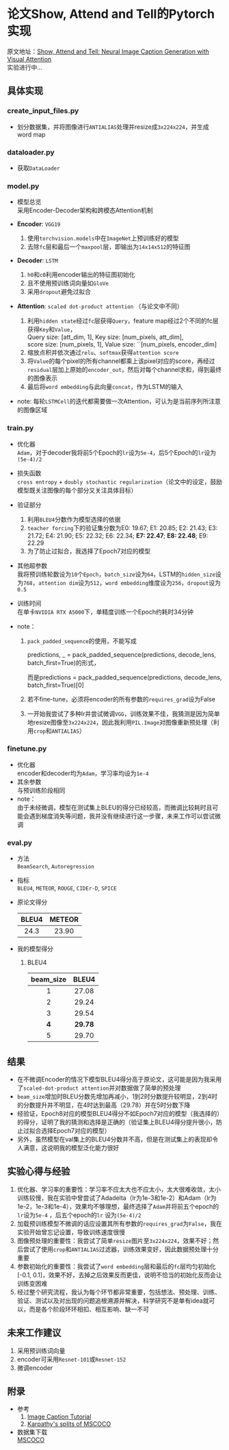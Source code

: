 # 论文Show, Attend and Tell的Pytorch实现

原文地址：[Show, Attend and Tell: Neural Image Caption Generation with Visual Attention](https://arxiv.org/pdf/1502.03044v2.pdf)    
实验进行中...

## 具体实现

### create_input_files.py

- 划分数据集，并将图像进行``ANTIALIAS``处理并resize成``3x224x224``，并生成word map  

### dataloader.py

- 获取``DataLoader``  

### model.py

- 模型总览  
    采用Encoder-Decoder架构和跨模态Attention机制  

- **Encoder**: ``VGG19``  
  
  1. 使用``torchvision.models``中在``ImageNet``上预训练好的模型  
  2. 去除``fc``层和最后一个``maxpool``层，即输出为``14x14x512``的特征图  

- **Decoder**: ``LSTM``  
  
  1. ``h0``和``c0``利用encoder输出的特征图初始化  
  2. 且不使用预训练词向量如``GloVe``  
  3. 采用``dropout``避免过拟合  

- **Attention**: ``scaled dot-product attention``  （与论文中不同）
  
  1. 利用``hidden state``经过``fc``层获得``Query``，feature map经过2个不同的fc层获得``Key``和``Value``，  
     Query size: [att_dim, 1], Key size: [num_pixels, att_dim],   
     score size: [num_pixels, 1], Value size: ``[num_pixels, encoder_dim]  
  2. 缩放点积并依次通过``relu``、``softmax``获得``attention score``  
  3. 将``Value``的每个pixel的所有channel都乘上该pixel对应的score，再经过``residual``层加上原始的``encoder_out``，然后对每个channel求和，得到最终的图像表示  
  4. 最后将``word embedding``与此向量``concat``，作为LSTM的输入  

- note:   每轮``LSTMCell``的迭代都需要做一次Attention，可认为是当前序列所注意的图像区域  

### train.py

- 优化器  
    ``Adam``，对于decoder我将前5个Epoch的``lr``设为``5e-4``，后5个Epoch的``lr``设为``(5e-4)/2``   

- 损失函数  
    ``cross entropy`` + ``doubly stochastic regularization``（论文中的设定，鼓励模型既关注图像的每个部分又关注具体目标）

- 验证部分  
  
  1. 利用``BLEU4``分数作为模型选择的依据
  2. ``teacher forcing``下的验证集分数为E0: 19.67;   E1: 20.85;    E2: 21.43;    E3: 21.72;    E4: 21.90;    E5: 22.32;    E6: 22.34;    **E7: 22.47**;    **E8: 22.48**;    E9: 22.29  
  3. 为了防止过拟合，我选择了Epoch7对应的模型

- 其他超参数  
    我将预训练轮数设为``10``个``Epoch``，``batch_size``设为``64``，LSTM的``hidden_size``设为``768``，``attention dim``设为``512``，``word embedding``维度设为``256``，``dropout``设为``0.5``

- 训练时间  
    在单卡``NVIDIA RTX A5000``下，单精度训练一个Epoch约耗时34分钟

- note：  
  
  1. ``pack_padded_sequence``的使用，不能写成
     
     predictions, _ = pack_padded_sequence(predictions, decode_lens, batch_first=True)的形式，
     
     而是predictions = pack_padded_sequence(predictions, decode_lens, batch_first=True)[0]  
  
  2. 若不fine-tune，必须将encoder的所有参数的``requires_grad``设为False 
  
  3. 一开始我尝试了多种lr并尝试微调``VGG``，训练效果不佳，我猜测是因为简单地resize图像至``3x224x224``，因此我利用``PIL.Image``对图像重新预处理（利用``crop``和``ANTIALIAS``）  

### finetune.py

- 优化器  
    encoder和decoder均为``Adam``，学习率均设为``1e-4``
- 其余参数  
    与预训练阶段相同  
- note：  
    由于未经微调，模型在测试集上BLEU的得分已经较高，而微调比较耗时且可能会遇到梯度消失等问题，我并没有继续进行这一步骤，未来工作可以尝试微调

### eval.py

- 方法  
    ``BeamSearch``, ``Autoregression``  

- 指标  
    ``BLEU4``, ``METEOR``, ``ROUGE``, ``CIDEr-D``, ``SPICE``  

- 原论文得分  
  
  | BLEU4 | METEOR |
  |:-----:|:------:|
  | 24.3  | 23.90  |

- 我的模型得分  
  
  1. BLEU4  
     
     | beam_size | BLEU4     |
     |:---------:|:---------:|
     | 1         | 27.08     |
     | 2         | 29.24     |
     | 3         | 29.54     |
     | **4**     | **29.78** |
     | 5         | 29.70     |

## 结果

- 在不微调Encoder的情况下模型BLEU4得分高于原论文，这可能是因为我采用了``scaled-dot-product attention``并对数据做了简单的预处理  
- ``beam_size``增加时BLEU分数先增加再减小，1到2时分数提升较明显，2到4时的分数提升并不明显，在4时达到最高（29.78）并在5时分数下降  
- 经验证，Epoch8对应的模型BLEU4得分不如Epoch7对应的模型（我选择的）的得分，证明了我的猜测和选择是正确的（验证集上BLEU4得分提升很小，防止过拟合选择Epoch7对应的模型）  
- 另外，虽然模型在val集上的BLEU4分数并不高，但是在测试集上的表现却令人满意，这说明我的模型泛化能力很好  

## 实验心得与经验

1. 优化器、学习率的重要性：学习率不应太大也不应太小，太大很难收敛，太小训练较慢，我在实验中曾尝试了Adadelta（lr为1e-3和1e-2）和Adam（lr为1e-2，1e-3和1e-4），效果均不够理想，最终选择了``Adam``并将前五个epoch的``lr``设为``5e-4`` ，后五个epoch的``lr``  设为``(5e-4)/2``
2. 加载预训练模型不微调的话应设置其所有参数的``requires_grad``为``False``，我在实验开始曾忘记设置，导致训练速度很慢  
3. 图像预处理的重要性：我尝试了简单``resize``图片至``3x224x224``，效果不好；然后尝试了使用``crop``和``ANTIALIAS``过滤器，训练效果变好，因此数据预处理十分重要  
4. 参数初始化的重要性：我尝试了``word embedding``层和最后的``fc``层均匀初始化[-0.1, 0.1]，效果不好，去掉之后效果反而更佳，说明不恰当的初始化反而会让训练变困难  
5. 经过整个研究流程，我认为每个环节都非常重要，包括想法、预处理、训练、验证、测试以及对出现的问题追根溯源并解决，科学研究不是单有idea就可以，而是各个阶段环环相扣、相互影响、缺一不可  

## 未来工作建议

1. 采用预训练词向量  
2. encoder可采用``Resnet-101``或``Resnet-152``  
3. 微调encoder  

## 附录

- 参考  
  1. [Image Caption Tutorial](https://github.com/sgrvinod/a-PyTorch-Tutorial-to-Image-Captioning)  
  2. [Karpathy's splits of MSCOCO](https://github.com/karpathy/neuraltalk2)  
- 数据集下载  
    [MSCOCO](https://cocodataset.org/#download) 
